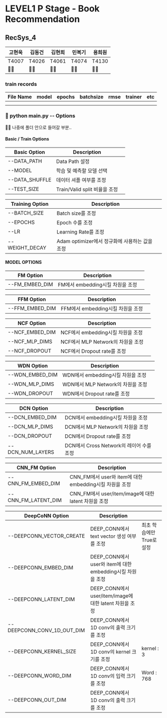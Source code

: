 # LEVEL1 P Stage - Book Recommendation


## RecSys_4


|고현욱|김동건|김현희|민복기|용희원|
|---|---|---|---|---|
|T4007|T4026|T4061|T4074|T4130|
|🫶🏻|🫶🏻|🫶🏻|🫶🏻|🫶🏻|

### train records

|File Name|model|epochs|batchsize|rmse|trainer|etc|
|---|---|---|---|---|---|---|
||||||||
||||||||

### 🚂 python main.py -- Options

🫶🏻 나중에 폴더 안으로 들어갈 부분..
####  Basic / Train Options

|Basic Option|Description||
|---|---|---|
|--DATA_PATH|Data Path 설정||
|--MODEL|학습 및 예측할 모델 선택||
|--DATA_SHUFFLE|데이터 셔플 여부를 조정||
|--TEST_SIZE|Train/Valid split 비율을 조정||

|Training Option|Description||
|---|---|---|
|--BATCH_SIZE|Batch size를 조정||
|--EPOCHS|Epoch 수를 조정||
|--LR|Learning Rate를 조정||
|--WEIGHT_DECAY|Adam optimizer에서 정규화에 사용하는 값을 조정||

#### MODEL OPTIONS

|FM Option|Description||
|---|---|---|
|--FM_EMBED_DIM|FM에서 embedding시킬 차원을 조정||

|FFM Option|Description||
|---|---|---|
|--FFM_EMBED_DIM|FFM에서 embedding시킬 차원을 조정||

|NCF Option|Description||
|---|---|---|
|--NCF_EMBED_DIM|NCF에서 embedding시킬 차원을 조정||
|--NCF_MLP_DIMS|NCF에서 MLP Network의 차원을 조정||
|--NCF_DROPOUT|NCF에서 Dropout rate를 조정||


|WDN Option|Description||
|---|---|---|
|--WDN_EMBED_DIM|WDN에서 embedding시킬 차원을 조정||
|--WDN_MLP_DIMS|WDN에서 MLP Network의 차원을 조정||
|--WDN_DROPOUT|WDN에서 Dropout rate를 조정||

|DCN Option|Description||
|---|---|---|
|--DCN_EMBED_DIM|DCN에서 embedding시킬 차원을 조정||
|--DCN_MLP_DIMS|DCN에서 MLP Network의 차원을 조정||
|--DCN_DROPOUT|DCN에서 Dropout rate를 조정||
|--DCN_NUM_LAYERS|DCN에서 Cross Network의 레이어 수를 조정||

|CNN_FM Option|Description||
|---|---|---|
|--CNN_FM_EMBED_DIM|CNN_FM에서 user와 item에 대한 embedding시킬 차원을 조정||
|--CNN_FM_LATENT_DIM|CNN_FM에서 user/item/image에 대한 latent 차원을 조정||

|DeepCoNN Option|Description||
|---|---|---|
|--DEEPCONN_VECTOR_CREATE|DEEP_CONN에서 text vector 생성 여부를 조정|최초 학습에만 True로 설정|
|--DEEPCONN_EMBED_DIM|DEEP_CONN에서 user와 item에 대한 embedding시킬 차원을 조정||
|--DEEPCONN_LATENT_DIM|DEEP_CONN에서 user/item/image에 대한 latent 차원을 조정||
|--DEEPCONN_CONV_1D_OUT_DIM|DEEP_CONN에서 1D conv의 출력 크기를 조정||
|--DEEPCONN_KERNEL_SIZE|DEEP_CONN에서 1D conv의 kernel 크기를 조정|kernel : 3|
|--DEEPCONN_WORD_DIM|DEEP_CONN에서 1D conv의 입력 크기를 조정|Word : 768|
|--DEEPCONN_OUT_DIM|DEEP_CONN에서 1D conv의 출력 크기를 조정||


